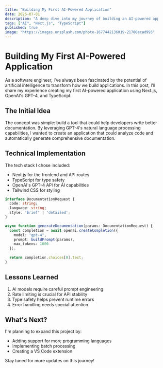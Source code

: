 ```yaml
---
title: "Building My First AI-Powered Application"
date: 2025-07-01
description: "A deep dive into my journey of building an AI-powered application using Next.js, OpenAI, and TypeScript."
tags: ["AI", "Next.js", "TypeScript"]
published: true
image: "https://images.unsplash.com/photo-1677442136019-21780ecad995"
---
```


# Building My First AI-Powered Application

As a software engineer, I've always been fascinated by the potential of artificial intelligence to transform how we build applications. In this post, I'll share my experience creating my first AI-powered application using Next.js, OpenAI's GPT-4, and TypeScript.

## The Initial Idea

The concept was simple: build a tool that could help developers write better documentation. By leveraging GPT-4's natural language processing capabilities, I wanted to create an application that could analyze code and automatically generate comprehensive documentation.

## Technical Implementation

The tech stack I chose included:

- Next.js for the frontend and API routes
- TypeScript for type safety
- OpenAI's GPT-4 API for AI capabilities
- Tailwind CSS for styling

```typescript
interface DocumentationRequest {
  code: string;
  language: string;
  style: 'brief' | 'detailed';
}

async function generateDocumentation(params: DocumentationRequest) {
  const completion = await openai.createCompletion({
    model: "gpt-4",
    prompt: buildPrompt(params),
    max_tokens: 1000
  });
  
  return completion.choices[0].text;
}
```

## Lessons Learned

1. AI models require careful prompt engineering
2. Rate limiting is crucial for API stability
3. Type safety helps prevent runtime errors
4. Error handling needs special attention

## What's Next?

I'm planning to expand this project by:

- Adding support for more programming languages
- Implementing batch processing
- Creating a VS Code extension

Stay tuned for more updates on this journey! 